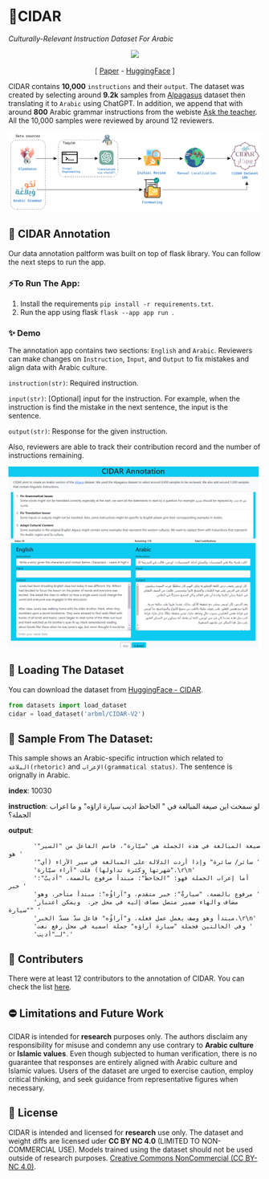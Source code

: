 # 🌴CIDAR
*Culturally-Relevant Instruction Dataset For Arabic*
<p align="center">
<img src="https://cdn-uploads.huggingface.co/production/uploads/655e10b1c38270696b290f20/lKec96otC8VdM09SnPKL8.png" width = "150px"/>
  <p align="center"> [ <a href="#">Paper</a> - <a href="https://huggingface.co/datasets/arbml/CIDAR">HuggingFace</a> ]</p>

</p>

CIDAR contains **10,000** `instructions` and their `output`. The dataset was created by selecting around **9.2k** samples from [Alpagasus](https://huggingface.co/datasets/mlabonne/alpagasus) dataset then translating it to `Arabic` using ChatGPT. In addition, we append that with around **800** Arabic grammar instructions from the webiste [Ask the teacher](https://learning.aljazeera.net/ar/asktheteacher). All the 10,000 samples were reviewed by around 12 reviewers. 


<p align="center">
<img src="./imgs/CIDAR Workflow.png" width = "1200px"/>
</p>

## 📝 CIDAR Annotation

Our data annotation paltform was built on top of flask library. You can follow the next steps to run the app. 

### ⚡️To Run The App:
1. Install the requirements `pip install -r requirements.txt`.
2. Run the app using flask `flask --app app run `.

### ✨ Demo

The annotation app contains two sections: `English` and `Arabic`. Reviewers can make changes on `Instruction`, `Input`, and `Output` to fix mistakes and align data with Arabic culture.

`instruction(str)`: Required instruction.

`input(str)`: [Optional] input for the instruction. For example, when the instruction is find the mistake in the next sentence, the input is the sentence.

`output(str)`: Response for the given instruction.

 Also, reviewers are able to track their contribution record and the number of instructions remaining.
<p align="center">
<img src="imgs/annot-ss.png" width="700"/>
</p>

## 📁 Loading The Dataset
You can download the dataset from [HuggingFace - CIDAR](https://huggingface.co/datasets/arbml/CIDAR). 

```python
from datasets import load_dataset
cidar = load_dataset('arbml/CIDAR-V2')
```

## 📄 Sample From The Dataset:
This sample shows an Arabic-specific intruction which related to `البلاغة(rhetoric)` and `الإعراب(grammatical status)`. The sentence is orignally in Arabic.

 **index**: 10030

 **instruction**: لو سمحت اين صيغة المبالغة في " الجاحظ اديب سيارة اراؤه" و ما اعراب الجملة؟

 **output**:
 
           'صيغة المبالغة في هذه الجملة هي "سيّارة"، فاسم الفاعل من "السير" هو '
           '"سائر/ سائرة" وإذا أردت الدلالة على المبالغة في سير الآراء (أي '
           'شهرتها وكثرة تداولها) قلت "آراء سيّارة".\r\n'
           'أما إعراب الجملة فهو: "الجاحظُ": مبتدأ مرفوع بالضمة. "أديبٌ": خبر '
           'مرفوع بالضمة. "سيارةٌ": خبر متقدم، و"آراؤُه": مبتدأ متأخر، وهو '
           'مضاف والهاء ضمير متصل مضاف إليه في محل جر.  ويمكن اعتبار "سيارة" '
           'مبتدأ وهو وصف يعمل عمل فعله، و"آراؤُه" فاعل سدّ مسدّ الخبر.\r\n'
           'وفي الحالتين فجملة "سيارة آراؤه" جملة اسمية في محل رفع نعت '
           'لـ"أديب".'

## 🧩 Contributers
There were at least 12 contributors to the annotation of CIDAR. You can check the list [here](https://alpacaarabic-production.up.railway.app/explore).

## ⛔️ Limitations and Future Work
CIDAR is intended for **research** purposes only. The authors disclaim any responsibility for misuse and condemn any use contrary to **Arabic culture** or **Islamic values**. Even though subjected to human verification, there is no guarantee that responses are entirely aligned with Arabic culture and Islamic values. Users of the dataset are urged to exercise caution, employ critical thinking, and seek guidance from representative figures when necessary.

## 🔑 License
CIDAR is intended and licensed for **research** use only. The dataset and weight diffs are licensed uder **CC BY NC 4.0** (LIMITED TO NON-COMMERCIAL USE). Models trained using the dataset should not be used outside of research purposes.
[Creative Commons NonCommercial (CC BY-NC 4.0)](https://creativecommons.org/licenses/by-nc/4.0/deed.en).
